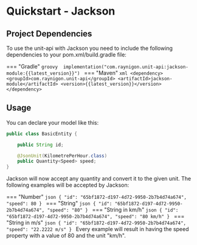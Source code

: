 # Quickstart - Jackson

## Project Dependencies
To use the unit-api with Jackson you need to include 
the following dependencies to your pom.xml/build.gradle file:

=== "Gradle"
    ```groovy 
    implementation("com.raynigon.unit-api:jackson-module:{{latest_version}}")
    ```
=== "Maven"
    ```xml
    <dependency>
        <groupId>com.raynigon.unit-api</groupId>
        <artifactId>jackson-module</artifactId>
        <version>{{latest_version}}</version>
    </dependency>
    ```
    
## Usage

You can declare your model like this:
```java
public class BasicEntity {

    public String id;

    @JsonUnit(KilometrePerHour.class)
    public Quantity<Speed> speed;
}
```

Jackson will now accept any quantity and convert it to the given unit.
The following examples will be accepted by Jackson:

=== "Number"
    ```json
    {
      "id": "65bf1872-d197-4d72-9950-2b7b4d74a674",
      "speed": 80
    }
    ```
=== "String"
    ```json
    {
      "id": "65bf1872-d197-4d72-9950-2b7b4d74a674",
      "speed": "80"
    }
    ```
=== "String in km/h"
    ```json
    {
      "id": "65bf1872-d197-4d72-9950-2b7b4d74a674",
      "speed": "80 km/h"
    }
    ```
=== "String in m/s"
    ```json
    {
      "id": "65bf1872-d197-4d72-9950-2b7b4d74a674",
      "speed": "22.2222 m/s"
    }
    ```
Every example will result in having the speed property with a value of 80 and the unit "km/h".

